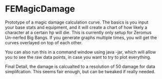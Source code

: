 # FEMagicDamage

Prototype of a magic damage calculation curve. The basics is you input your base stats and equipment, and it will create a chart of how likely a character at a certain hp will die. This is currently only setup for Zeromus Un-nerfed Big Bangs. If you generate graphs multiple times, you will get the curves overlayed on top of each other. 

You can also run this in a command window using java -jar, which will allow you to see the raw data points, in case you want to try to plot everything.

Final Detail, the damage is calcualted to a resolution of 50 damage for data simplifcation. This seems fair enough, but can be tweaked if really needed. 
